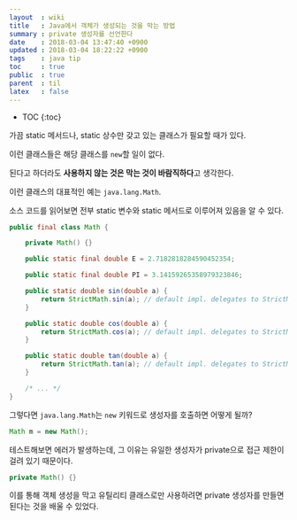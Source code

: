 ```yaml
---
layout  : wiki
title   : Java에서 객체가 생성되는 것을 막는 방법
summary : private 생성자를 선언한다
date    : 2018-03-04 13:47:40 +0900
updated : 2018-03-04 18:22:22 +0900
tags    : java tip
toc     : true
public  : true
parent  : til
latex   : false
---
```

* TOC
{:toc}

가끔 static 메서드나, static 상수만 갖고 있는 클래스가 필요할 때가 있다.

이런 클래스들은 해당 클래스를 `new`할 일이 없다.

된다고 하더라도 **사용하지 않는 것은 막는 것이 바람직하다**고 생각한다.

이런 클래스의 대표적인 예는 `java.lang.Math`.

소스 코드를 읽어보면 전부 static 변수와 static 메서드로 이루어져 있음을 알 수 있다.

```java
public final class Math {

    private Math() {}

    public static final double E = 2.7182818284590452354;

    public static final double PI = 3.14159265358979323846;

    public static double sin(double a) {
        return StrictMath.sin(a); // default impl. delegates to StrictMath
    }

    public static double cos(double a) {
        return StrictMath.cos(a); // default impl. delegates to StrictMath
    }

    public static double tan(double a) {
        return StrictMath.tan(a); // default impl. delegates to StrictMath
    }

    /* ... */
}
```

그렇다면 `java.lang.Math`는 `new` 키워드로 생성자를 호출하면 어떻게 될까?

```java
Math m = new Math();
```

테스트해보면 에러가 발생하는데, 그 이유는 유일한 생성자가 private으로 접근 제한이 걸려 있기 때문이다.

```java
private Math() {}
```

이를 통해 객체 생성을 막고 유틸리티 클래스로만 사용하려면 private 생성자를 만들면 된다는 것을 배울 수 있었다.




